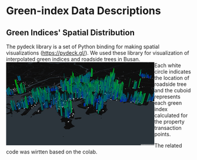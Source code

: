 # Green-index Data Descriptions

   ## Green Indices' Spatial Distribution
The pydeck library is a set of Python binding for making spatial visualizations (https://pydeck.gl/). We used these library for visualization of interpolated green indices and roadside trees in Busan.
<img src = "/image/green_index.png" width = "80%" align = "left">   
   Each white circle indicates the location of roadside tree and the cuboid represents each green index calculated for the property transaction points.
   
The related code was wirtten based on the colab.
